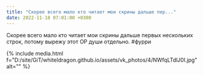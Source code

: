 ```yaml
---
title: "Скорее всего мало кто читает мои скрины дальше пер..."
date: 2022-11-18 07:01:00 +0300
---
```


Скорее всего мало кто читает мои скрины дальше первых нескольких строк, потому вырежу этот ОР души отдельно.
#фурри

{% include media.html f="D:/site/GiT/whiteldragon.github.io/assets/vk_photos/4/NWfqLTdlJ0I.jpg" alt="" %}
